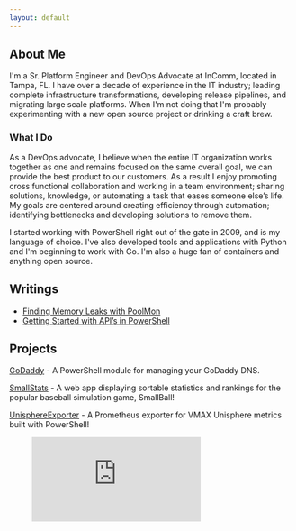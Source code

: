 ```yaml
---
layout: default
---
```


## About Me

I'm a Sr. Platform Engineer and DevOps Advocate at InComm, located in Tampa, FL. I have over a decade of experience in the IT industry; leading complete infrastructure transformations, developing release pipelines, and migrating large scale platforms. When I'm not doing that I'm probably experimenting with a new open source project or drinking a craft brew.

### What I Do

As a DevOps advocate, I believe when the entire IT organization works together as one and remains focused on the same overall goal, we can provide the best product to our customers. As a result I enjoy promoting cross functional collaboration and working in a team environment; sharing solutions, knowledge, or automating a task that eases someone else’s life. My goals are centered around creating efficiency through automation; identifying bottlenecks and developing solutions to remove them.

I started working with PowerShell right out of the gate in 2009, and is my language of choice. I've also developed tools and applications with Python and I'm beginning to work with Go. I'm also a huge fan of containers and anything open source.

## Writings

- [Finding Memory Leaks with PoolMon](https://medium.com/@clintcolding/finding-memory-leaks-with-poolmon-3da80e479040)
- [Getting Started with API’s in PowerShell](https://medium.com/@clintcolding/godaddy-api-and-powershell-80fbf00833af)

## Projects

[GoDaddy](https://github.com/clintcolding/GoDaddy) - A PowerShell module for managing your GoDaddy DNS.

[SmallStats](http://www.smallstats.net) - A web app displaying sortable statistics and rankings for the popular baseball simulation game, SmallBall!

[UnisphereExporter](https://github.com/clintcolding/UnisphereExporter) - A Prometheus exporter for VMAX Unisphere metrics built with PowerShell!

<figure><embed src="https://wakatime.com/share/@TheRealPalpatine/80d05ef0-3ee0-42bf-b41c-fe9dc5b5a5cf.svg"></figure>